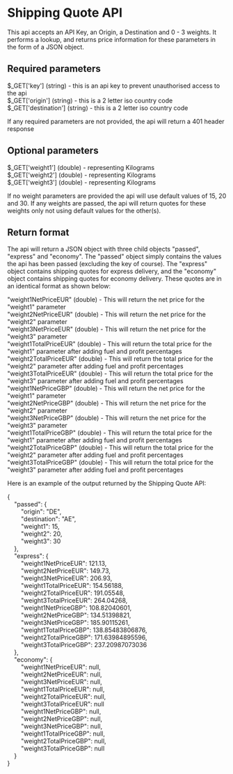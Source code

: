 # Shipping Quote API

This api accepts an API Key, an Origin, a Destination and 0 - 3 weights.  It performs a lookup, and returns price information for these parameters in the form of a JSON object.


## Required parameters

$_GET['key'] (string) - this is an api key to prevent unauthorised access to the api  
$_GET['origin'] (string) - this is a 2 letter iso country code  
$_GET['destination'] (string) - this is a 2 letter iso country code  

If any required parameters are not provided, the api will return a 401 header response


## Optional parameters

$_GET['weight1'] (double) - representing Kilograms  
$_GET['weight2'] (double) - representing Kilograms  
$_GET['weight3'] (double) - representing Kilograms  

If no weight parameters are provided the api will use default values of 15, 20 and 30.  If any weights are passed, the api will return quotes for these weights only not using default values for the other(s).


## Return format

The api will return a JSON object with three child objects "passed", "express" and "economy".  The "passed" object simply contains the values the api has been passed (excluding the key of course).  The "express" object contains shipping quotes for express delivery, and the "economy" object contains shipping quotes for economy delivery.  These quotes are in an identical format as shown below:  
    
"weight1NetPriceEUR" (double) - This will return the net price for the "weight1" parameter  
"weight2NetPriceEUR" (double) - This will return the net price for the "weight2" parameter  
"weight3NetPriceEUR" (double) - This will return the net price for the "weight3" parameter  
"weight1TotalPriceEUR" (double) - This will return the total price for the "weight1" parameter after adding fuel and profit percentages  
"weight2TotalPriceEUR" (double) - This will return the total price for the "weight2" parameter after adding fuel and profit percentages  
"weight3TotalPriceEUR" (double) - This will return the total price for the "weight3" parameter after adding fuel and profit percentages  
"weight1NetPriceGBP" (double) - This will return the net price for the "weight1" parameter  
"weight2NetPriceGBP" (double) - This will return the net price for the "weight2" parameter  
"weight3NetPriceGBP" (double) - This will return the net price for the "weight3" parameter  
"weight1TotalPriceGBP" (double) - This will return the total price for the "weight1" parameter after adding fuel and profit percentages  
"weight2TotalPriceGBP" (double) - This will return the total price for the "weight2" parameter after adding fuel and profit percentages  
"weight3TotalPriceGBP" (double) - This will return the total price for the "weight3" parameter after adding fuel and profit percentages    

Here is an example of the output returned by the Shipping Quote API:  

{  
    &nbsp;&nbsp;&nbsp;&nbsp;"passed": {  
        &nbsp;&nbsp;&nbsp;&nbsp;&nbsp;&nbsp;&nbsp;&nbsp;"origin": "DE",  
        &nbsp;&nbsp;&nbsp;&nbsp;&nbsp;&nbsp;&nbsp;&nbsp;"destination": "AE",  
        &nbsp;&nbsp;&nbsp;&nbsp;&nbsp;&nbsp;&nbsp;&nbsp;"weight1": 15,  
        &nbsp;&nbsp;&nbsp;&nbsp;&nbsp;&nbsp;&nbsp;&nbsp;"weight2": 20,  
        &nbsp;&nbsp;&nbsp;&nbsp;&nbsp;&nbsp;&nbsp;&nbsp;"weight3": 30  
    &nbsp;&nbsp;&nbsp;&nbsp;},  
    &nbsp;&nbsp;&nbsp;&nbsp;"express": {  
        &nbsp;&nbsp;&nbsp;&nbsp;&nbsp;&nbsp;&nbsp;&nbsp;"weight1NetPriceEUR": 121.13,  
        &nbsp;&nbsp;&nbsp;&nbsp;&nbsp;&nbsp;&nbsp;&nbsp;"weight2NetPriceEUR": 149.73,  
        &nbsp;&nbsp;&nbsp;&nbsp;&nbsp;&nbsp;&nbsp;&nbsp;"weight3NetPriceEUR": 206.93,  
        &nbsp;&nbsp;&nbsp;&nbsp;&nbsp;&nbsp;&nbsp;&nbsp;"weight1TotalPriceEUR": 154.56188,  
        &nbsp;&nbsp;&nbsp;&nbsp;&nbsp;&nbsp;&nbsp;&nbsp;"weight2TotalPriceEUR": 191.05548,  
        &nbsp;&nbsp;&nbsp;&nbsp;&nbsp;&nbsp;&nbsp;&nbsp;"weight3TotalPriceEUR": 264.04268,  
        &nbsp;&nbsp;&nbsp;&nbsp;&nbsp;&nbsp;&nbsp;&nbsp;"weight1NetPriceGBP": 108.82040601,  
        &nbsp;&nbsp;&nbsp;&nbsp;&nbsp;&nbsp;&nbsp;&nbsp;"weight2NetPriceGBP": 134.51398821,  
        &nbsp;&nbsp;&nbsp;&nbsp;&nbsp;&nbsp;&nbsp;&nbsp;"weight3NetPriceGBP": 185.90115261,  
        &nbsp;&nbsp;&nbsp;&nbsp;&nbsp;&nbsp;&nbsp;&nbsp;"weight1TotalPriceGBP": 138.85483806876,  
        &nbsp;&nbsp;&nbsp;&nbsp;&nbsp;&nbsp;&nbsp;&nbsp;"weight2TotalPriceGBP": 171.63984895596,  
        &nbsp;&nbsp;&nbsp;&nbsp;&nbsp;&nbsp;&nbsp;&nbsp;"weight3TotalPriceGBP": 237.20987073036  
    &nbsp;&nbsp;&nbsp;&nbsp;},  
    &nbsp;&nbsp;&nbsp;&nbsp;"economy": {  
        &nbsp;&nbsp;&nbsp;&nbsp;&nbsp;&nbsp;&nbsp;&nbsp;"weight1NetPriceEUR": null,  
        &nbsp;&nbsp;&nbsp;&nbsp;&nbsp;&nbsp;&nbsp;&nbsp;"weight2NetPriceEUR": null,  
        &nbsp;&nbsp;&nbsp;&nbsp;&nbsp;&nbsp;&nbsp;&nbsp;"weight3NetPriceEUR": null,  
        &nbsp;&nbsp;&nbsp;&nbsp;&nbsp;&nbsp;&nbsp;&nbsp;"weight1TotalPriceEUR": null,  
        &nbsp;&nbsp;&nbsp;&nbsp;&nbsp;&nbsp;&nbsp;&nbsp;"weight2TotalPriceEUR": null,  
        &nbsp;&nbsp;&nbsp;&nbsp;&nbsp;&nbsp;&nbsp;&nbsp;"weight3TotalPriceEUR": null  
        &nbsp;&nbsp;&nbsp;&nbsp;&nbsp;&nbsp;&nbsp;&nbsp;"weight1NetPriceGBP": null,  
        &nbsp;&nbsp;&nbsp;&nbsp;&nbsp;&nbsp;&nbsp;&nbsp;"weight2NetPriceGBP": null,  
        &nbsp;&nbsp;&nbsp;&nbsp;&nbsp;&nbsp;&nbsp;&nbsp;"weight3NetPriceGBP": null,  
        &nbsp;&nbsp;&nbsp;&nbsp;&nbsp;&nbsp;&nbsp;&nbsp;"weight1TotalPriceGBP": null,  
        &nbsp;&nbsp;&nbsp;&nbsp;&nbsp;&nbsp;&nbsp;&nbsp;"weight2TotalPriceGBP": null,  
        &nbsp;&nbsp;&nbsp;&nbsp;&nbsp;&nbsp;&nbsp;&nbsp;"weight3TotalPriceGBP": null  
    &nbsp;&nbsp;&nbsp;&nbsp;}  
}  